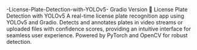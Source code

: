 -License-Plate-Detection-with-YOLOv5-
Gradio Version 🚗 License Plate Detection with YOLOv5 A real-time license plate recognition app using YOLOv5 and Gradio. Detects and annotates plates in video streams or uploaded files with confidence scores, providing an intuitive interface for seamless user experience. Powered by PyTorch and OpenCV for robust detection.
